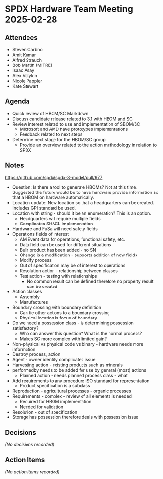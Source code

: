 # SPDX Hardware Team Meeting 2025-02-28

## Attendees

- Steven Carbno
- Amit Kumar
- Alfred Strauch
- Bob Martin (MITRE)
- Isaac Asay
- Alex Volykin
- Nicole Pappler
- Kate Stewart

## Agenda

- Quick review of HBOM/SC Markdown
- Discuss candidate release related to 3.1 with HBOM and SC
- Review interest related to use and implementation of SBOM/SC
  - Microsoft and AMD have prototypes implementations
  - Feedback related to next steps
- Determine next stage for the HBOM/SC group
  - Provide an overview related to the action methodology in relation to SPDX

## Notes

https://github.com/spdx/spdx-3-model/pull/977

- Question: Is there a tool to generate HBOMs? Not at this time. Suggested the future would be to have hardware provide information so that a HBOM on hardware automatically.
- Location update: New location so that a headquarters can be created. Includes GPI standard be used.
- Location with string - should it be an enumeration? This is an option.
  - Headquarters will require multiple fields
  - Complicates SHACL implementation
- Hardware and FuSa will need safety fields
- Operations fields of interest
  - AM Event data for operations, functional safety, etc.
  - Data field can be used for different situations
  - Bulk product has been added - no SN
  - Change is a modification - supports addition of new fields
  - Modify process
  - Out of specification may be of interest to operations
  - Resolution action - relationship between classes
  - Test action - testing with relationships
    - No common result can be defined therefore no property result can be created
- Action classes
  - Assembly
  - Manufactures
- Boundary crossing with boundary definition
  - Can tie other actions to a boundary crossing
  - Physical location is focus of boundary
- Do we need a possession class - is determining possession satisfactory?
  - Who can answer this question? What is the normal process?
  - Makes SC more complex with limited gain?
- Non-physical vs physical code vs binary - hardware needs more information
- Destroy process, action
- Agent - owner identity complicates issue
- Harvesting action - existing products such as minerals
- performedby needs to be added for use by general (most) actions
  - Planned action - needs planned process class - what
- Add requirements to any procedure ISO standard for representation
  - Product specification is a subclass
- Reproduction - agricultural processes - organic processes
- Requirements - complex - review of all elements is needed
  - Required for HBOM implementation
  - Needed for validation
- Resolution - out of specification
- Storage has possession therefore deals with possession issue

## Decisions

*(No decisions recorded)*

## Action Items

*(No action items recorded)*
